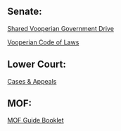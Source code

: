 ## Senate:

[Shared Vooperian Government Drive](https://drive.google.com/drive/folders/1w1FwXGg5i51xB5EEH5cfgmtFAIUObtMN?usp=sharing)

[Vooperian Code of Laws](https://docs.google.com/document/d/1WudMbzB0viRRHL406BlY8Eqe2l4-UQ1nR-A28yzg9H8/edit?usp=sharing)

## Lower Court:

[Cases & Appeals](https://drive.google.com/drive/folders/1z3Rl0FtPhLEPI45DYtexWFC3o972GABQ?usp=sharing)

## MOF:

[MOF Guide Booklet](https://docs.google.com/document/d/1ziFjzMdIFoPoVSVbdrJ2kKr_DPZfHMX3wP3bO6b3fF0/edit?usp=sharing)
